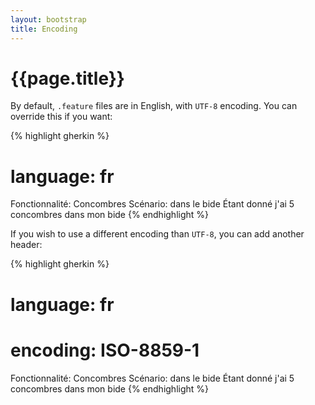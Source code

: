 ```yaml
---
layout: bootstrap
title: Encoding
---
```

# {{page.title}}

By default, `.feature` files are in English, with `UTF-8` encoding. You can override this if you want:

{% highlight gherkin %}
# language: fr
Fonctionnalité: Concombres
  Scénario: dans le bide
    Étant donné j'ai 5 concombres dans mon bide
{% endhighlight %}

If you wish to use a different encoding than `UTF-8`, you can add another header:

{% highlight gherkin %}
# language: fr
# encoding: ISO-8859-1
Fonctionnalité: Concombres
  Scénario: dans le bide
    Étant donné j'ai 5 concombres dans mon bide
{% endhighlight %}
